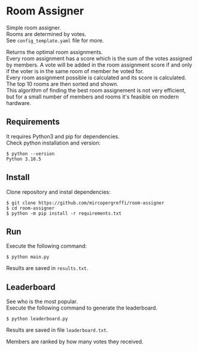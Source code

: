 # Room Assigner

Simple room assigner.  
Rooms are determined by votes.  
See `config_template.yaml` file for more.  

Returns the optimal room assignments.  
Every room assignment has a score which is the sum of the votes assigned by members. A vote will be added in the room assignment score if and only if the voter is in the same room of member he voted for.  
Every room assignment possible is calculated and its score is calculated. The top 10 rooms are then sorted and shown.  
This algorithm of finding the best room assignement is not very efficient, but for a small number of members and rooms it's feasible on modern hardware.  

## Requirements
It requires Python3 and pip for dependencies.  
Check python installation and version:  
```
$ python --version
Python 3.10.5
```

## Install
Clone repository and instal dependencies:  
```
$ git clone https://github.com/mircopergreffi/room-assigner
$ cd room-assigner
$ python -m pip install -r requirements.txt
```

## Run
Execute the following command:  
```
$ python main.py
```
Results are saved in `results.txt`.  

## Leaderboard
See who is the most popular.  
Execute the following command to generate the leaderboard.  
```
$ python leaderboard.py
```
Results are saved in file `leaderboard.txt`.  

Members are ranked by how many votes they received.
